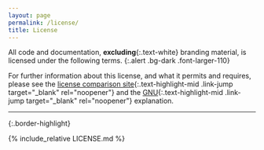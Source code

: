 ```yaml
---
layout: page
permalink: /license/
title: License
---
```


All code and documentation, __excluding__{:.text-white} branding material, is licensed under the following terms.
{:.alert .bg-dark .font-larger-110}

For further information about this license, and what it permits and requires, please see the [license comparison site](https://choosealicense.com/licenses/gpl-3.0/){:.text-highlight-mid .link-jump target="_blank" rel="noopener"} and the [GNU](https://www.gnu.org/licenses/quick-guide-gplv3.en.html){:.text-highlight-mid .link-jump target="_blank" rel="noopener"} explanation.

* * *
{:.border-highlight}

{% include_relative LICENSE.md %}